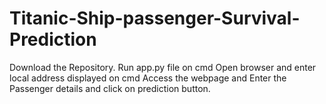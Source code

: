 # Titanic-Ship-passenger-Survival-Prediction
Download the Repository.
Run app.py file on cmd 
Open browser and enter local address displayed on cmd 
Access the webpage and Enter the Passenger details and click on prediction button.
